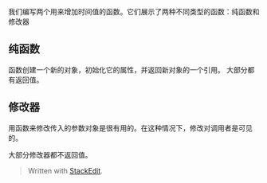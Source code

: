 
我们编写两个用来增加时间值的函数。它们展示了两种不同类型的函数：纯函数和修改器
## 纯函数
函数创建一个新的对象，初始化它的属性，并返回新对象的一个引用。
大部分都有返回值。
## 修改器
用函数来修改传入的参数对象是很有用的。在这种情况下，修改对调用者是可见的。

大部分修改器都不返回值。
> Written with [StackEdit](https://stackedit.io/).
<!--stackedit_data:
eyJoaXN0b3J5IjpbMTkzNzQ2ODc2MV19
-->